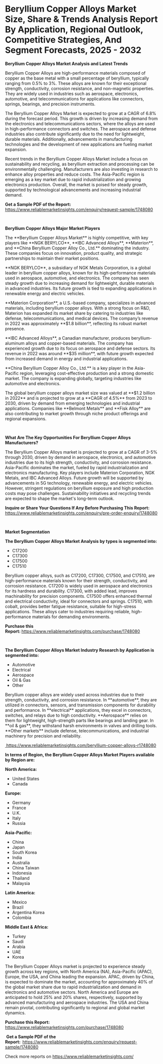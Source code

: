 <p><h1>Beryllium Copper Alloys Market Size, Share & Trends Analysis Report By Application, Regional Outlook, Competitive Strategies, And Segment Forecasts, 2025 - 2032</h1></p><p><strong>Beryllium Copper Alloys Market Analysis and Latest Trends</strong></p>
<p><p>Beryllium Copper Alloys are high-performance materials composed of copper as the base metal with a small percentage of beryllium, typically ranging from 0.5% to 3%. These alloys are known for their exceptional strength, conductivity, corrosion resistance, and non-magnetic properties. They are widely used in industries such as aerospace, electronics, automotive, and telecommunications for applications like connectors, springs, bearings, and precision instruments.</p><p>The Beryllium Copper Alloys Market is expected to grow at a CAGR of 6.8% during the forecast period. This growth is driven by increasing demand from the electronics and telecommunications sectors, where the alloys are used in high-performance connectors and switches. The aerospace and defense industries also contribute significantly due to the need for lightweight, durable materials. Additionally, advancements in manufacturing technologies and the development of new applications are fueling market expansion.</p><p>Recent trends in the Beryllium Copper Alloys Market include a focus on sustainability and recycling, as beryllium extraction and processing can be environmentally challenging. Manufacturers are also investing in research to enhance alloy properties and reduce costs. The Asia-Pacific region is emerging as a key market due to rapid industrialization and growing electronics production. Overall, the market is poised for steady growth, supported by technological advancements and increasing industrial demand.</p></p>
<p><strong>Get a Sample PDF of the Report:&nbsp;</strong> <a href="https://www.reliablemarketinsights.com/enquiry/request-sample/1748080?utm_campaign=2259&utm_medium=2&utm_source=Github&utm_content=ia&utm_term=29012025&utm_id=beryllium-copper-alloys">https://www.reliablemarketinsights.com/enquiry/request-sample/1748080</a></p>
<p>&nbsp;</p>
<p><strong>Beryllium Copper Alloys Major Market Players</strong></p>
<p><p>The **Beryllium Copper Alloys Market** is highly competitive, with key players like **NGK BERYLCO**, **IBC Advanced Alloys**, **Materion**, and **China Beryllium Copper Alloy Co., Ltd.** dominating the industry. These companies focus on innovation, product quality, and strategic partnerships to maintain their market positions.</p><p>**NGK BERYLCO**, a subsidiary of NGK Metals Corporation, is a global leader in beryllium copper alloys, known for its high-performance materials used in aerospace, automotive, and electronics. The company has seen steady growth due to increasing demand for lightweight, durable materials in advanced industries. Its future growth is tied to expanding applications in renewable energy and electric vehicles.</p><p>**Materion Corporation**, a U.S.-based company, specializes in advanced materials, including beryllium copper alloys. With a strong focus on R&D, Materion has expanded its market share by catering to industries like defense, telecommunications, and medical devices. The company’s revenue in 2022 was approximately **$1.8 billion**, reflecting its robust market presence.</p><p>**IBC Advanced Alloys**, a Canadian manufacturer, produces beryllium-aluminum alloys and copper-based materials. The company has experienced growth due to its focus on aerospace and defense sectors. Its revenue in 2022 was around **$35 million**, with future growth expected from increased demand in energy and industrial applications.</p><p>**China Beryllium Copper Alloy Co., Ltd.** is a key player in the Asia-Pacific region, leveraging cost-effective production and a strong domestic market. The company is expanding globally, targeting industries like automotive and electronics.</p><p>The global beryllium copper alloys market size was valued at **$1.2 billion in 2022** and is projected to grow at a **CAGR of 4.5%** from 2023 to 2030, driven by demand from emerging technologies and industrial applications. Companies like **Belmont Metals** and **Fisk Alloy** are also contributing to market growth through niche product offerings and regional expansions.</p></p>
<p>&nbsp;</p>
<p><strong>What Are The Key Opportunities For Beryllium Copper Alloys Manufacturers?</strong></p>
<p><p>The Beryllium Copper Alloys market is projected to grow at a CAGR of 3-5% through 2030, driven by demand in aerospace, electronics, and automotive industries due to its high strength, conductivity, and corrosion resistance. Asia-Pacific dominates the market, fueled by rapid industrialization and electronics manufacturing. Key players include Materion Corporation, NGK Metals, and IBC Advanced Alloys. Future growth will be supported by advancements in 5G technology, renewable energy, and electric vehicles. However, stringent regulations on beryllium exposure and high production costs may pose challenges. Sustainability initiatives and recycling trends are expected to shape the market's long-term outlook.</p></p>
<p><strong>Inquire or Share Your Questions If Any Before Purchasing This Report:</strong> <a href="https://www.reliablemarketinsights.com/enquiry/pre-order-enquiry/1748080?utm_campaign=2259&utm_medium=2&utm_source=Github&utm_content=ia&utm_term=29012025&utm_id=beryllium-copper-alloys">https://www.reliablemarketinsights.com/enquiry/pre-order-enquiry/1748080</a></p>
<p>&nbsp;</p>
<p><strong>Market Segmentation</strong></p>
<p><strong>The Beryllium Copper Alloys Market Analysis by types is segmented into:</strong></p>
<p><ul><li>C17200</li><li>C17300</li><li>C17500</li><li>C17510</li></ul></p>
<p><p>Beryllium copper alloys, such as C17200, C17300, C17500, and C17510, are high-performance materials known for their strength, conductivity, and corrosion resistance. C17200 is widely used in aerospace and electronics for its hardness and durability. C17300, with added lead, improves machinability for precision components. C17500 offers enhanced thermal and electrical conductivity, ideal for connectors and springs. C17510, with cobalt, provides better fatigue resistance, suitable for high-stress applications. These alloys cater to industries requiring reliable, high-performance materials for demanding environments.</p></p>
<p><strong>Purchase this Report:&nbsp;</strong><a href="https://www.reliablemarketinsights.com/purchase/1748080?utm_campaign=2259&utm_medium=2&utm_source=Github&utm_content=ia&utm_term=29012025&utm_id=beryllium-copper-alloys">https://www.reliablemarketinsights.com/purchase/1748080</a></p>
<p>&nbsp;</p>
<p><strong>The Beryllium Copper Alloys Market Industry Research by Application is segmented into:</strong></p>
<p><ul><li>Automotive</li><li>Electrical</li><li>Aerospace</li><li>Oil & Gas</li><li>Other</li></ul></p>
<p><p>Beryllium copper alloys are widely used across industries due to their strength, conductivity, and corrosion resistance. In **automotive**, they are utilized in connectors, sensors, and transmission components for durability and performance. In **electrical** applications, they excel in connectors, switches, and relays due to high conductivity. **Aerospace** relies on them for lightweight, high-strength parts like bearings and landing gear. In **oil & gas**, they withstand harsh environments in valves and drilling tools. **Other markets** include defense, telecommunications, and industrial machinery for precision and reliability.</p></p>
<p><a href="https://www.reliablemarketinsights.com/beryllium-copper-alloys-r1748080?utm_campaign=2259&utm_medium=2&utm_source=Github&utm_content=ia&utm_term=29012025&utm_id=beryllium-copper-alloys">&nbsp;https://www.reliablemarketinsights.com/beryllium-copper-alloys-r1748080</a></p>
<p><strong>In terms of Region, the Beryllium Copper Alloys Market Players available by Region are:</strong></p>
<p>
    <p> <strong> North America: </strong>
        <ul>
            <li>United States</li>
            <li>Canada</li>
        </ul>
        </p> 
    <p> <strong> Europe: </strong>
        <ul>
            <li>Germany</li>
            <li>France</li>
            <li>U.K.</li>
            <li>Italy</li>
            <li>Russia</li>
        </ul>
        </p> 
    <p> <strong> Asia-Pacific: </strong>
        <ul>
            <li>China</li>
            <li>Japan</li>
            <li>South Korea</li>
            <li>India</li>
            <li>Australia</li>
            <li>China Taiwan</li>
            <li>Indonesia</li>
            <li>Thailand</li>
            <li>Malaysia</li>
        </ul>
        </p> 
    <p> <strong> Latin America: </strong>
        <ul>
            <li>Mexico</li>
            <li>Brazil</li>
            <li>Argentina Korea</li>
            <li>Colombia</li>
        </ul>
        </p> 
    <p> <strong> Middle East & Africa: </strong>
        <ul>
            <li>Turkey</li>
            <li>Saudi</li>
            <li>Arabia</li>
            <li>UAE</li>
            <li>Korea</li>
        </ul>
    </p>
    </p>
<p><p>The Beryllium Copper Alloys market is projected to experience steady growth across key regions, with North America (NA), Asia-Pacific (APAC), Europe, the USA, and China leading the expansion. APAC, driven by China, is expected to dominate the market, accounting for approximately 40% of the global market share due to rapid industrialization and demand in electronics and automotive sectors. North America and Europe are anticipated to hold 25% and 20% shares, respectively, supported by advanced manufacturing and aerospace industries. The USA and China remain pivotal, contributing significantly to regional and global market dynamics.</p></p>
<p><strong>Purchase this Report: </strong><a href="https://www.reliablemarketinsights.com/purchase/1748080?utm_campaign=2259&utm_medium=2&utm_source=Github&utm_content=ia&utm_term=29012025&utm_id=beryllium-copper-alloys">https://www.reliablemarketinsights.com/purchase/1748080</a></p>
<p>&nbsp;<strong>Get a Sample PDF of the Report:&nbsp;&nbsp;</strong><a href="https://www.reliablemarketinsights.com/enquiry/request-sample/1748080?utm_campaign=2259&utm_medium=2&utm_source=Github&utm_content=ia&utm_term=29012025&utm_id=beryllium-copper-alloys">https://www.reliablemarketinsights.com/enquiry/request-sample/1748080</a></p>
<p><strong></strong></p>
<p>Check more reports on <a href="https://www.reliablemarketinsights.com/?utm_campaign=2259&utm_medium=2&utm_source=Github&utm_content=ia&utm_term=29012025&utm_id=beryllium-copper-alloys">https://www.reliablemarketinsights.com/</a></p>